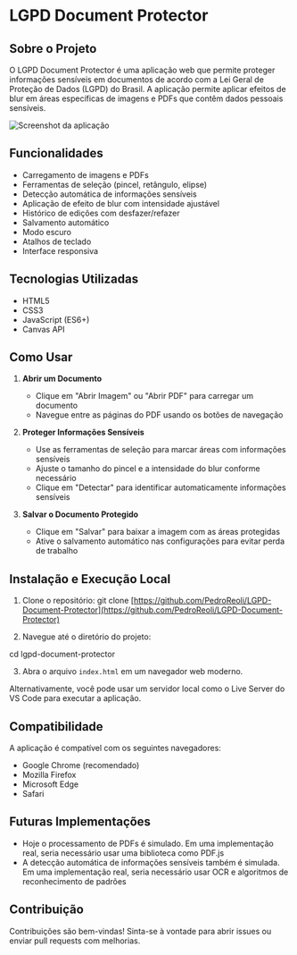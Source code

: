 # LGPD Document Protector

## Sobre o Projeto

O LGPD Document Protector é uma aplicação web que permite proteger informações sensíveis em documentos de acordo com a Lei Geral de Proteção de Dados (LGPD) do Brasil. A aplicação permite aplicar efeitos de blur em áreas específicas de imagens e PDFs que contêm dados pessoais sensíveis.

![Screenshot da aplicação](https://via.placeholder.com/800x450.png?text=LGPD+Document+Protector)

## Funcionalidades

- Carregamento de imagens e PDFs
- Ferramentas de seleção (pincel, retângulo, elipse)
- Detecção automática de informações sensíveis
- Aplicação de efeito de blur com intensidade ajustável
- Histórico de edições com desfazer/refazer
- Salvamento automático
- Modo escuro
- Atalhos de teclado
- Interface responsiva

## Tecnologias Utilizadas

- HTML5
- CSS3
- JavaScript (ES6+)
- Canvas API

## Como Usar

1. **Abrir um Documento**
   - Clique em "Abrir Imagem" ou "Abrir PDF" para carregar um documento
   - Navegue entre as páginas do PDF usando os botões de navegação

2. **Proteger Informações Sensíveis**
   - Use as ferramentas de seleção para marcar áreas com informações sensíveis
   - Ajuste o tamanho do pincel e a intensidade do blur conforme necessário
   - Clique em "Detectar" para identificar automaticamente informações sensíveis

3. **Salvar o Documento Protegido**
   - Clique em "Salvar" para baixar a imagem com as áreas protegidas
   - Ative o salvamento automático nas configurações para evitar perda de trabalho

<!-- ## Atalhos de Teclado

- **Ctrl+Z**: Desfazer
- **Ctrl+Y**: Refazer
- **Ctrl+S**: Salvar
- **B**: Ferramenta Pincel
- **R**: Ferramenta Retângulo
- **E**: Ferramenta Elipse
- **+/-**: Zoom
- **0**: Resetar Zoom
- **Setas esquerda/direita**: Navegar entre páginas do PDF -->

## Instalação e Execução Local

1. Clone o repositório:
git clone [https://github.com/PedroReoli/LGPD-Document-Protector](https://github.com/PedroReoli/LGPD-Document-Protector)

2. Navegue até o diretório do projeto:

cd lgpd-document-protector

3. Abra o arquivo `index.html` em um navegador web moderno.

Alternativamente, você pode usar um servidor local como o Live Server do VS Code para executar a aplicação.

## Compatibilidade

A aplicação é compatível com os seguintes navegadores:
- Google Chrome (recomendado)
- Mozilla Firefox
- Microsoft Edge
- Safari

## Futuras Implementações

- Hoje o processamento de PDFs é simulado. Em uma implementação real, seria necessário usar uma biblioteca como PDF.js
- A detecção automática de informações sensíveis também é simulada. Em uma implementação real, seria necessário usar OCR e algoritmos de reconhecimento de padrões

## Contribuição

Contribuições são bem-vindas! Sinta-se à vontade para abrir issues ou enviar pull requests com melhorias.



